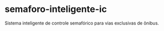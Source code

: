 # semaforo-inteligente-ic
Sistema inteligente de controle semafórico para vias exclusivas de ônibus.

